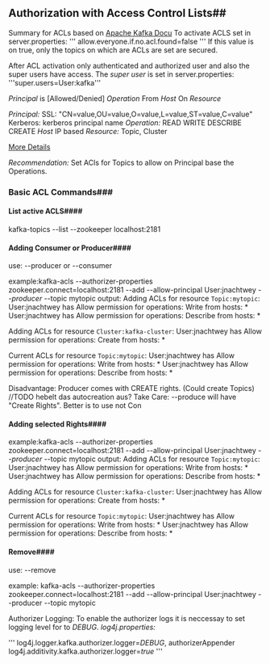## Authorization with Access Control Lists##

Summary for ACLs based on [Apache Kafka Docu](https://kafka.apache.org/documentation/#security_authz)
To activate ACLS set in server.properties:
'''
allow.everyone.if.no.acl.found=false
'''
If this value is on true, only the topics on which are ACLs are set are secured.

After ACL activation only authenticated and authorized user and also the super users have access.
The *super user* is set in server.properties:
'''super.users=User:kafka'''

*Principal* is [Allowed/Denied] *Operation* From *Host* On *Resource*

*Principal:*
	SSL: "CN=value,OU=value,O=value,L=value,ST=value,C=value"
	Kerberos: kerberos principal name
*Operation:*
	READ
	WRITE
  DESCRIBE
	CREATE
*Host*
	IP based
*Resource:*
	Topic, Cluster


[More Details](https://kafka.apache.org/documentation/#security_authz_cli)

*Recommendation:* Set ACls for Topics to allow on Principal base the Operations.

### Basic ACL Commands###

#### List active ACLS####
kafka-topics --list --zookeeper localhost:2181

#### Adding Consumer or Producer####
use: --producer or --consumer

example:kafka-acls --authorizer-properties zookeeper.connect=localhost:2181 --add --allow-principal User:jnachtwey *--producer* --topic mytopic
output:
Adding ACLs for resource `Topic:mytopic`:
        User:jnachtwey has Allow permission for operations: Write from hosts: *
        User:jnachtwey has Allow permission for operations: Describe from hosts: *

Adding ACLs for resource `Cluster:kafka-cluster`:
        User:jnachtwey has Allow permission for operations: Create from hosts: *

Current ACLs for resource `Topic:mytopic`:
        User:jnachtwey has Allow permission for operations: Write from hosts: *
        User:jnachtwey has Allow permission for operations: Describe from hosts: *


Disadvantage: Producer comes with CREATE rights. (Could create Topics) //TODO hebelt das autocreation aus?
Take Care: --produce will have "Create Rights". Better is to use not Con

#### Adding selected Rights####



example:kafka-acls --authorizer-properties zookeeper.connect=localhost:2181 --add --allow-principal User:jnachtwey *--producer* --topic mytopic
output:
Adding ACLs for resource `Topic:mytopic`:
        User:jnachtwey has Allow permission for operations: Write from hosts: *
        User:jnachtwey has Allow permission for operations: Describe from hosts: *

Adding ACLs for resource `Cluster:kafka-cluster`:
        User:jnachtwey has Allow permission for operations: Create from hosts: *

Current ACLs for resource `Topic:mytopic`:
        User:jnachtwey has Allow permission for operations: Write from hosts: *
        User:jnachtwey has Allow permission for operations: Describe from hosts: *
#### Remove####
use: --remove

example: kafka-acls --authorizer-properties zookeeper.connect=localhost:2181 --add --allow-principal User:jnachtwey --producer --topic mytopic


Authorizer Logging:
To enable the authorizer logs it is neccessay to set logging level for to *DEBUG*.
*log4j.properties:*

'''
log4j.logger.kafka.authorizer.logger=*DEBUG*, authorizerAppender
log4j.additivity.kafka.authorizer.logger=*true*
'''
